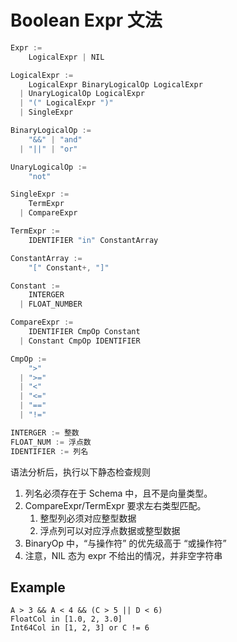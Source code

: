 # Boolean Expr 文法
```go
Expr := 
    LogicalExpr | NIL

LogicalExpr := 
    LogicalExpr BinaryLogicalOp LogicalExpr 
  | UnaryLogicalOp LogicalExpr
  | "(" LogicalExpr ")"
  | SingleExpr

BinaryLogicalOp := 
    "&&" | "and" 
  | "||" | "or"

UnaryLogicalOp :=
    "not"

SingleExpr := 
    TermExpr
  | CompareExpr

TermExpr := 
    IDENTIFIER "in" ConstantArray

ConstantArray := 
    "[" Constant+, "]"

Constant := 
    INTERGER
  | FLOAT_NUMBER 

CompareExpr := 
    IDENTIFIER CmpOp Constant
  | Constant CmpOp IDENTIFIER

CmpOp := 
    ">"
  | ">="
  | "<"
  | "<="
  | "=="
  | "!="

INTERGER := 整数
FLOAT_NUM := 浮点数
IDENTIFIER := 列名
```

语法分析后，执行以下静态检查规则
1. 列名必须存在于 Schema 中，且不是向量类型。
2. CompareExpr/TermExpr 要求左右类型匹配。
   1. 整型列必须对应整型数据
   2. 浮点列可以对应浮点数据或整型数据
3. BinaryOp 中，“与操作符” 的优先级高于 “或操作符”
4. 注意，NIL 态为 expr 不给出的情况，并非空字符串

## Example
```
A > 3 && A < 4 && (C > 5 || D < 6)
FloatCol in [1.0, 2, 3.0]
Int64Col in [1, 2, 3] or C != 6
```